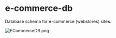 # e-commerce-db
Database schema for e-commerce (webstores) sites.

![ECommerceDB.png](https://github.com/ramortegui/e-commerce-db/blob/master/ECommerceDB.png)
